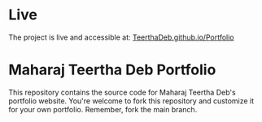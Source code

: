 # Live
The project is live and accessible at: [TeerthaDeb.github.io/Portfolio](https://TeerthaDeb.github.io/Portfolio)


# Maharaj Teertha Deb Portfolio

This repository contains the source code for Maharaj Teertha Deb's portfolio website. You're welcome to fork this repository and customize it for your own portfolio.
Remember, fork the main branch.